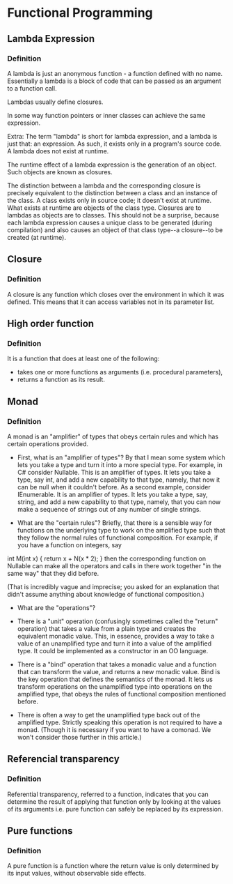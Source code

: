 # Functional Programming

## Lambda Expression

### Definition

A lambda is just an anonymous function - a function defined with no name. Essentially a lambda is a block of code that can be passed as an argument to a function call.

Lambdas usually define closures.

In some way function pointers or inner classes can achieve the same expression.

Extra:
The term "lambda" is short for lambda expression, and a lambda is just that: an expression. As such, it exists only in a program's source code. A lambda does not exist at runtime.

The runtime effect of a lambda expression is the generation of an object. Such objects are known as closures.

The distinction between a lambda and the corresponding closure is precisely equivalent to the distinction between a class and an instance of the class. A class exists only in source code; it doesn't exist at runtime. What exists at runtime are objects of the class type.  Closures are to lambdas as objects are to classes. This should not be a surprise, because each lambda expression causes a unique class to be generated (during compilation) and also causes an object of that class type--a closure--to be created (at runtime).

## Closure

### Definition

A closure is any function which closes over the environment in which it was defined. This means that it can access variables not in its parameter list.

## High order function

### Definition

It is a function that does at least one of the following:

- takes one or more functions as arguments (i.e. procedural parameters),
- returns a function as its result.

## Monad

### Definition

A monad is an "amplifier" of types that obeys certain rules and which has certain operations provided.

- First, what is an "amplifier of types"? By that I mean some system which lets you take a type and turn it into a more special type. For example, in C# consider Nullable<T>. This is an amplifier of types. It lets you take a type, say int, and add a new capability to that type, namely, that now it can be null when it couldn't before. As a second example, consider IEnumerable<T>. It is an amplifier of types. It lets you take a type, say, string, and add a new capability to that type, namely, that you can now make a sequence of strings out of any number of single strings.

- What are the "certain rules"? Briefly, that there is a sensible way for functions on the underlying type to work on the amplified type such that they follow the normal rules of functional composition. For example, if you have a function on integers, say

int M(int x) { return x + N(x * 2); }
then the corresponding function on Nullable<int> can make all the operators and calls in there work together "in the same way" that they did before.

(That is incredibly vague and imprecise; you asked for an explanation that didn't assume anything about knowledge of functional composition.)

- What are the "operations"?

- There is a "unit" operation (confusingly sometimes called the "return" operation) that takes a value from a plain type and creates the equivalent monadic value. This, in essence, provides a way to take a value of an unamplified type and turn it into a value of the amplified type. It could be implemented as a constructor in an OO language.

- There is a "bind" operation that takes a monadic value and a function that can transform the value, and returns a new monadic value. Bind is the key operation that defines the semantics of the monad. It lets us transform operations on the unamplified type into operations on the amplified type, that obeys the rules of functional composition mentioned before.

- There is often a way to get the unamplified type back out of the amplified type. Strictly speaking this operation is not required to have a monad. (Though it is necessary if you want to have a comonad. We won't consider those further in this article.)

## Referencial transparency

### Definition

Referential transparency, referred to a function, indicates that you can determine the result of applying that function only by looking at the values of its arguments i.e. pure function can safely be replaced by its expression.

## Pure functions

### Definition
A pure function is a function where the return value is only determined by its input values, without observable side effects.
